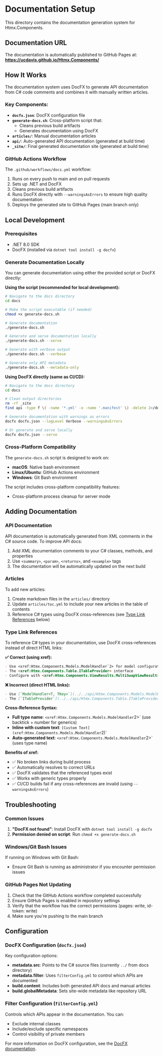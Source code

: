 # Documentation Setup

This directory contains the documentation generation system for Htmx.Components.

## Documentation URL

The documentation is automatically published to GitHub Pages at:
**https://ucdavis.github.io/Htmx.Components/**

## How It Works

The documentation system uses DocFX to generate API documentation from C# code comments and combines it with manually written articles.

### Key Components:

- **`docfx.json`**: DocFX configuration file
- **`generate-docs.sh`**: Cross-platform script that:
  - Cleans previous build artifacts
  - Generates documentation using DocFX
- **`articles/`**: Manual documentation articles
- **`api/`**: Auto-generated API documentation (generated at build time)
- **`_site/`**: Final generated documentation site (generated at build time)

### GitHub Actions Workflow

The `.github/workflows/docs.yml` workflow:
1. Runs on every push to main and on pull requests
2. Sets up .NET and DocFX
3. Cleans previous build artifacts
4. Runs DocFX directly with `--warningsAsErrors` to ensure high quality documentation
5. Deploys the generated site to GitHub Pages (main branch only)

## Local Development

### Prerequisites

- .NET 8.0 SDK
- DocFX (installed via `dotnet tool install -g docfx`)

### Generate Documentation Locally

You can generate documentation using either the provided script or DocFX directly:

**Using the script (recommended for local development):**
```bash
# Navigate to the docs directory
cd docs

# Make the script executable (if needed)
chmod +x generate-docs.sh

# Generate documentation
./generate-docs.sh

# Generate and serve documentation locally
./generate-docs.sh --serve

# Generate with verbose output
./generate-docs.sh --verbose

# Generate only API metadata
./generate-docs.sh --metadata-only
```

**Using DocFX directly (same as CI/CD):**
```bash
# Navigate to the docs directory
cd docs

# Clean output directories
rm -rf _site
find api -type f \( -name '*.yml' -o -name '.manifest' \) -delete 2>/dev/null || true

# Generate documentation with warnings as errors
docfx docfx.json --logLevel Verbose --warningsAsErrors

# Or generate and serve locally
docfx docfx.json --serve
```

### Cross-Platform Compatibility

The `generate-docs.sh` script is designed to work on:
- **macOS**: Native bash environment
- **Linux/Ubuntu**: GitHub Actions environment
- **Windows**: Git Bash environment

The script includes cross-platform compatibility features:
- Cross-platform process cleanup for server mode

## Adding Documentation

### API Documentation
API documentation is automatically generated from XML comments in the C# source code. To improve API docs:
1. Add XML documentation comments to your C# classes, methods, and properties
2. Use `<summary>`, `<param>`, `<returns>`, and `<example>` tags
3. The documentation will be automatically updated on the next build

### Articles
To add new articles:
1. Create markdown files in the `articles/` directory
2. Update `articles/toc.yml` to include your new articles in the table of contents
3. Reference C# types using DocFX cross-references (see [Type Link References](#type-link-references) below)

### Type Link References
To reference C# types in your documentation, use DocFX cross-references instead of direct HTML links:

**✅ Correct (using xref):**
```markdown
- Use <xref:Htmx.Components.Models.ModelHandler`2> for model configuration
- The <xref:Htmx.Components.Table.ITableProvider> interface
- Configure with <xref:Htmx.Components.ViewResults.MultiSwapViewResult>
```

**❌ Incorrect (direct HTML links):**
```markdown
- Use [`ModelHandler<T, TKey>`](../../api/Htmx.Components.Models.ModelHandler-2.html)
- The [`ITableProvider`](../../api/Htmx.Components.Table.ITableProvider.html) interface
```

**Cross-Reference Syntax:**
- **Full type name**: `<xref:Htmx.Components.Models.ModelHandler`2>` (use backtick + number for generics)
- **Inline with custom text**: `[Custom Text](xref:Htmx.Components.Models.ModelHandler`2)`
- **Auto-generated text**: `<xref:Htmx.Components.Models.ModelHandler`2>` (uses type name)

**Benefits of xref:**
- ✅ No broken links during build process
- ✅ Automatically resolves to correct URLs
- ✅ DocFX validates that the referenced types exist
- ✅ Works with generic types properly
- ✅ CI/CD builds fail if any cross-references are invalid (using `--warningsAsErrors`)

## Troubleshooting

### Common Issues

1. **"DocFX not found"**: Install DocFX with `dotnet tool install -g docfx`
2. **Permission denied on script**: Run `chmod +x generate-docs.sh`

### Windows/Git Bash Issues

If running on Windows with Git Bash:
- Ensure Git Bash is running as administrator if you encounter permission issues

### GitHub Pages Not Updating

1. Check that the GitHub Actions workflow completed successfully
2. Ensure GitHub Pages is enabled in repository settings
3. Verify that the workflow has the correct permissions (pages: write, id-token: write)
4. Make sure you're pushing to the main branch

## Configuration

### DocFX Configuration (`docfx.json`)

Key configuration options:
- **metadata.src**: Points to the C# source files (currently `../` from docs directory)
- **metadata.filter**: Uses `filterConfig.yml` to control which APIs are documented
- **build.content**: Includes both generated API docs and manual articles
- **build.globalMetadata**: Sets site-wide metadata like repository URL

### Filter Configuration (`filterConfig.yml`)

Controls which APIs appear in the documentation. You can:
- Exclude internal classes
- Include/exclude specific namespaces
- Control visibility of private members

For more information on DocFX configuration, see the [DocFX documentation](https://dotnet.github.io/docfx/).
